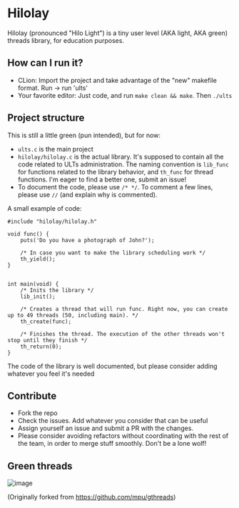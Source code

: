 # Hilolay

Hilolay (pronounced "Hilo Light") is a tiny user level (AKA light, AKA green) threads library, for education purposes.

## How can I run it?

- CLion: Import the project and take advantage of the "new" makefile format. Run -> run 'ults'
- Your favorite editor: Just code, and run `make clean && make`. Then `./ults`

## Project structure

This is still a little green (pun intended), but for now:
- `ults.c` is the main project
- `hilolay/hilolay.c` is the actual library. It's supposed to contain all the code related to ULTs administration. The naming convention is `lib_func` for functions related to the library behavior, and `th_func` for thread functions. I'm eager to find a better one, submit an issue!
- To document the code, please use `/* */`. To comment a few lines, please use `//` (and explain why is commented).

A small example of code:

```
#include "hilolay/hilolay.h"

void func() {
    puts('Do you have a photograph of John?');

    /* In case you want to make the library scheduling work */
    th_yield();
}


int main(void) {
    /* Inits the library */
    lib_init();

    /* Creates a thread that will run func. Right now, you can create up to 49 threads (50, including main). */
    th_create(func);

    /* Finishes the thread. The execution of the other threads won't stop until they finish */
    th_return(0);
}

```
The code of the library is well documented, but please consider adding whatever you feel it's needed

## Contribute

- Fork the repo
- Check the issues. Add whatever you consider that can be useful
- Assign yourself an issue and submit a PR with the changes.
- Please consider avoiding refactors without coordinating with the rest of the team, in order to merge stuff smoothly. Don't be a lone wolf!

## Green threads

![image](https://user-images.githubusercontent.com/1786754/30241000-882ad5b6-9551-11e7-9a21-25d017386334.png)


(Originally forked from https://github.com/mpu/gthreads)
